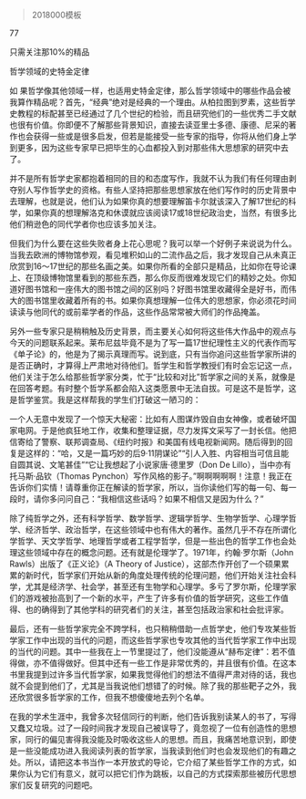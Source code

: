 # 
> 2018000模板




77

只需关注那10%的精品

哲学领域的史特金定律


如 果哲学像其他领域一样，也适用史特金定律，那么哲学领域中的哪些作品会被我算作精品呢？首先，“经典”绝对是经典的一个理由。从柏拉图到罗素，这些哲学史教程的标配甚至已经通过了几个世纪的检验，而且研究他们的一些优秀二手文献也很有价值。你即便不了解那些背景知识，直接去读亚里士多德、康德、尼采的著作也会获得一些或是很多启发，但若是能接受一些专家的指导，你将从他们身上学到更多，因为这些专家早已把毕生的心血都投入到对那些伟大思想家的研究中去了。

并不是所有哲学史家都抱着相同的目的和态度写作，我就不认为我们有任何理由剥夺别人写作哲学史的资格。有些人坚持把那些思想家放在他们写作时的历史背景中去理解，也就是说，他们认为如果你真的想要理解笛卡尔就该深入了解17世纪的科学，如果你真的想理解洛克和休谟就应该阅读17或18世纪政治史，当然，有很多比他们稍逊色的同代学者你也应该多加关注。

但我们为什么要在这些失败者身上花心思呢？我可以举一个好例子来说说为什么。当我去欧洲的博物馆参观，看见堆积如山的二流作品之后，我才发现自己从未真正欣赏到16～17世纪的那些名画之美。如果你所看的全部只是精品，比如你在导论课上、在顶级博物馆里看到的那些东西，那么你反而很难发现它们的精妙之处。你知道好图书馆和一座伟大的图书馆之间的区别吗？好图书馆里收藏得全是好书，而伟大的图书馆里收藏着所有的书。如果你真想理解一位伟大的思想家，你必须花时间读读与他同代的或前辈学者的作品，这些作品常常被大师们的作品掩盖。

另外一些专家只是稍稍触及历史背景，而主要关心如何将这些伟大作品中的观点与今天的问题联系起来。莱布尼兹毕竟不是为了写一篇17世纪理性主义的代表作而写《单子论》的，他是为了揭示真理而写。说到底，只有当你追问这些哲学家所讲的是否正确时，才算得上严肃地对待他们。哲学生和哲学教授们有时会忘记这一点，他们关注于怎么给那些哲学家分类，忙于“比较和对比”哲学家之间的关系，就像是在回答考题。有时整个哲学系都会陷入这类愿景中无法自拔。可是这不是哲学，这是哲学鉴赏。我是这样帮我的学生们打破这一陋习的：

一个人无意中发现了一个惊天大秘密：比如有人图谋炸毁自由女神像，或者破坏国家电网。于是他疯狂地工作，收集和整理证据，尽力发挥文采写了一封长信。他把信寄给了警察、联邦调查局、《纽约时报》和美国有线电视新闻网。随后得到的回复是这样的：“哈，又是一篇巧妙的后9·11阴谋论”“引人入胜、内容相当可信且能自圆其说、文笔甚佳”“它让我想起了小说家唐·德里罗（Don De Lillo），当中亦有托马斯·品钦（Thomas Pynchon）写作风格的影子。”啊啊啊啊啊！注意！我正在告诉你们实情！请尊重你正在解读的哲学家，所以，当你读他们写的每一句、每一段时，请你多问问自己：“我相信这些话吗？如果不相信又是因为什么？”



除了纯哲学之外，还有科学哲学、数学哲学、逻辑学哲学、生物学哲学、心理学哲学、经济哲学、政治哲学，在这些领域中也有伟大的著作。虽然几乎不存在所谓化学哲学、天文学哲学、地理哲学或者工程学哲学，但是一些出色的哲学工作也会处理这些领域中存在的概念问题。还有就是伦理学了。1971年，约翰·罗尔斯（John Rawls）出版了《正义论》（A Theory of Justice），这部杰作开创了一个硕果累累的新时代，哲学家们开始从新的角度处理传统的伦理问题，他们开始关注社会科学，尤其是经济学、社会学，甚至还有生物学和心理学。多亏了罗尔斯，伦理学家们的游戏被抬高到了一个新的水平，产生了许多有价值的哲学研究，这些工作值得、也的确得到了其他学科的研究者们的关注，甚至包括政治家和社会批评家。

最后，还有一些哲学家完全不跨学科，也只稍稍借助一点哲学史，他们专攻某些哲学家工作中出现的当代的问题，而这些哲学家也专攻其他的当代哲学家工作中出现的当代的问题。其中一些我在上一节里提过了，他们没能遵从“赫布定律”：若不值得做，亦不值得做好。但其中还有一些工作是非常优秀的，并且很有价值。在这本书里我提到过许多当代哲学家，如果我觉得他们的想法不值得严肃对待的话，我也就不会提到他们了，尤其是当我说他们想错了的时候。除了我的那些靶子之外，我还欣赏很多哲学家的工作，但我不想傻傻地去列个名单。

在我的学术生涯中，我曾多次轻信同行的判断，他们告诉我别读某人的书了，写得又蠢又垃圾。过了一段时间我才发现自己被误导了，竟忽视了一位有创造性的思想家，同行的偏见害得我没能及时吸收这些人的思想。而且，我痛苦地意识到，即使是一些没能成功进入我阅读列表的哲学家，当我读到他们时也会发现他们的有趣之处。所以，请把这本书当作一本开放式的导论，它介绍了某些哲学工作的方式，如果你认为它们有意义，就可以把它们作为跳板，以自己的方式探索那些被历代思想家们反复研究的问题吧。


